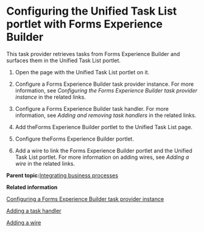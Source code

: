 # Configuring the Unified Task List portlet with Forms Experience Builder 

This task provider retrieves tasks from Forms Experience Builder and surfaces them in the Unified Task List portlet.

1.  Open the page with the Unified Task List portlet on it.

2.  Configure a Forms Experience Builder task provider instance. For more information, see *Configuring the Forms Experience Builder task provider instance* in the related links.

3.  Configure a Forms Experience Builder task handler. For more information, see *Adding and removing task handlers* in the related links.

4.  Add theForms Experience Builder portlet to the Unified Task List page.

5.  Configure theForms Experience Builder portlet.

6.  Add a wire to link the Forms Experience Builder portlet and the Unified Task List portlet. For more information on adding wires, see *Adding a wire* in the related links.


**Parent topic:**[Integrating business processes ](../integrate/utl_unified_task_list_porlet.md)

**Related information**  


[Configuring a Forms Experience Builder task provider instance ](../panel_help/utl_configuring_form_experience_builder_task_provider.md)

[Adding a task handler ](../panel_help/utl_add_task_handler.md)

[Adding a wire ](../panel_help/h_wires_add.md)

